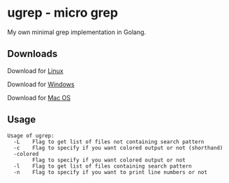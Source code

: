 # ugrep - micro grep


My own minimal grep implementation in Golang.

## Downloads

Download for [Linux](https://github.com/darkLord19/ugrep/releases/download/0.9/ugrep)

Download for [Windows](https://github.com/darkLord19/ugrep/releases/download/0.9/ugrep.exe)

Download for [Mac OS](https://github.com/darkLord19/ugrep/releases/download/0.9/ugrep_macos)

## Usage
```
Usage of ugrep:
  -L	Flag to get list of files not containing search pattern
  -c	Flag to specify if you want colored output or not (shorthand)
  -colored
    	Flag to specify if you want colored output or not
  -l	Flag to get list of files containing search pattern
  -n	Flag to specify if you want to print line numbers or not
```
